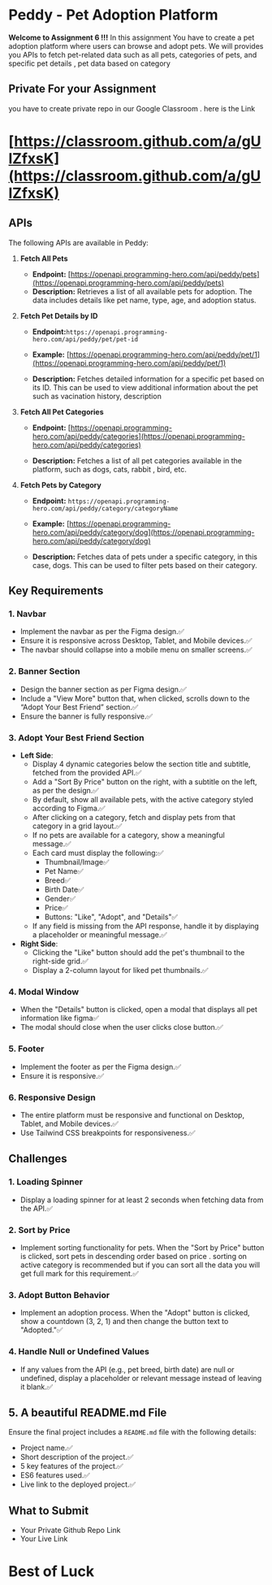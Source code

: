 # Peddy - Pet Adoption Platform

**Welcome to Assignment 6 !!!**
In this assignment You have to create a pet adoption platform where users can browse and adopt pets. We will provides you APIs to fetch pet-related data such as all pets, categories of pets, and specific pet details , pet data based on category

## Private For your Assignment

you have to create private repo in our Google Classroom . here is the Link

# [https://classroom.github.com/a/gUlZfxsK](https://classroom.github.com/a/gUlZfxsK)

## APIs

The following APIs are available in Peddy:

1. **Fetch All Pets**

   - **Endpoint:** [https://openapi.programming-hero.com/api/peddy/pets](https://openapi.programming-hero.com/api/peddy/pets)
   - **Description:** Retrieves a list of all available pets for adoption. The data includes details like pet name, type, age, and adoption status.

2. **Fetch Pet Details by ID**

   - **Endpoint:**`https://openapi.programming-hero.com/api/peddy/pet/pet-id`

   - **Example:** [https://openapi.programming-hero.com/api/peddy/pet/1](https://openapi.programming-hero.com/api/peddy/pet/1)
   - **Description:** Fetches detailed information for a specific pet based on its ID. This can be used to view additional information about the pet such as vacination history, description

3. **Fetch All Pet Categories**

   - **Endpoint:** [https://openapi.programming-hero.com/api/peddy/categories](https://openapi.programming-hero.com/api/peddy/categories)

   - **Description:** Fetches a list of all pet categories available in the platform, such as dogs, cats, rabbit , bird, etc.

4. **Fetch Pets by Category**

   - **Endpoint:** `https://openapi.programming-hero.com/api/peddy/category/categoryName`
   - **Example:** [https://openapi.programming-hero.com/api/peddy/category/dog](https://openapi.programming-hero.com/api/peddy/category/dog)

   - **Description:** Fetches data of pets under a specific category, in this case, dogs. This can be used to filter pets based on their category.

## Key Requirements

### 1. **Navbar**

- Implement the navbar as per the Figma design.✅
- Ensure it is responsive across Desktop, Tablet, and Mobile devices.✅
- The navbar should collapse into a mobile menu on smaller screens.✅

### 2. **Banner Section**

- Design the banner section as per Figma design.✅
- Include a "View More" button that, when clicked, scrolls down to the “Adopt Your Best Friend” section.✅
- Ensure the banner is fully responsive.✅

### 3. **Adopt Your Best Friend Section**

- **Left Side**:
  - Display 4 dynamic categories below the section title and subtitle, fetched from the provided API.✅
  - Add a "Sort By Price" button on the right, with a subtitle on the left, as per the design.✅
  - By default, show all available pets, with the active category styled according to Figma.✅
  - After clicking on a category, fetch and display pets from that category in a grid layout.✅
  - If no pets are available for a category, show a meaningful message.✅
  - Each card must display the following:✅
    - Thumbnail/Image✅
    - Pet Name✅
    - Breed✅
    - Birth Date✅
    - Gender✅
    - Price✅
    - Buttons: "Like", "Adopt", and "Details"✅
  - If any field is missing from the API response, handle it by displaying a placeholder or meaningful message.✅
- **Right Side**:
  - Clicking the "Like" button should add the pet's thumbnail to the right-side grid.✅
  - Display a 2-column layout for liked pet thumbnails.✅

### 4. **Modal Window**

- When the "Details" button is clicked, open a modal that displays all pet information like figma✅
- The modal should close when the user clicks close button.✅

### 5. **Footer**

- Implement the footer as per the Figma design.✅
- Ensure it is responsive.✅

### 6. **Responsive Design**

- The entire platform must be responsive and functional on Desktop, Tablet, and Mobile devices.✅
- Use Tailwind CSS breakpoints for responsiveness.✅

## Challenges

### 1. **Loading Spinner**

- Display a loading spinner for at least 2 seconds when fetching data from the API.✅

### 2. **Sort by Price**

- Implement sorting functionality for pets. When the "Sort by Price" button is clicked, sort pets in descending order based on price . sorting on active category is recommended but if you can sort all the data you will get full mark for this requirement.✅

### 3. **Adopt Button Behavior**

- Implement an adoption process. When the "Adopt" button is clicked, show a countdown (3, 2, 1) and then change the button text to "Adopted."✅

### 4. **Handle Null or Undefined Values**

- If any values from the API (e.g., pet breed, birth date) are null or undefined, display a placeholder or relevant message instead of leaving it blank.✅

## 5. A beautiful README.md File

Ensure the final project includes a `README.md` file with the following details:

- Project name.✅
- Short description of the project.✅
- 5 key features of the project.✅
- ES6 features used.✅
- Live link to the deployed project.✅

## What to Submit

- Your Private Github Repo Link
- Your Live Link

# Best of Luck